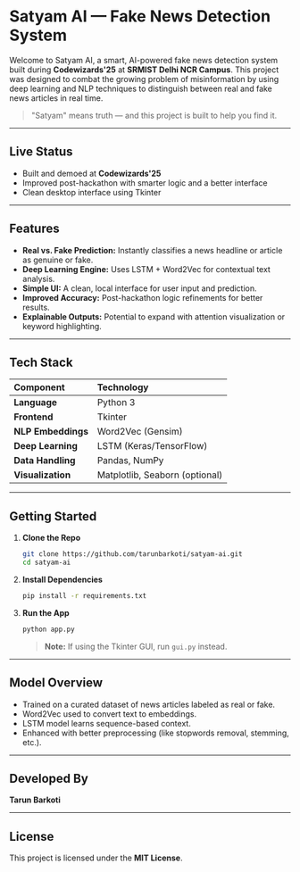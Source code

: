 # Satyam AI — Fake News Detection System

Welcome to Satyam AI, a smart, AI-powered fake news detection system built during **Codewizards'25** at **SRMIST Delhi NCR Campus**. This project was designed to combat the growing problem of misinformation by using deep learning and NLP techniques to distinguish between real and fake news articles in real time.

> "Satyam" means truth — and this project is built to help you find it.

---

## Live Status

- Built and demoed at **Codewizards'25**
- Improved post-hackathon with smarter logic and a better interface
- Clean desktop interface using Tkinter

---

## Features

- **Real vs. Fake Prediction:** Instantly classifies a news headline or article as genuine or fake.
- **Deep Learning Engine:** Uses LSTM + Word2Vec for contextual text analysis.
- **Simple UI:** A clean, local interface for user input and prediction.
- **Improved Accuracy:** Post-hackathon logic refinements for better results.
- **Explainable Outputs:** Potential to expand with attention visualization or keyword highlighting.

---

## Tech Stack

| Component         | Technology                  |
|:------------------|:----------------------------|
| **Language**      | Python 3                    |
| **Frontend**      | Tkinter                     |
| **NLP Embeddings**| Word2Vec (Gensim)           |
| **Deep Learning** | LSTM (Keras/TensorFlow)     |
| **Data Handling** | Pandas, NumPy               |
| **Visualization** | Matplotlib, Seaborn (optional)|

---

## Getting Started

1.  **Clone the Repo**
    ```bash
    git clone https://github.com/tarunbarkoti/satyam-ai.git
    cd satyam-ai
    ```

2.  **Install Dependencies**
    ```bash
    pip install -r requirements.txt
    ```

3.  **Run the App**
    ```bash
    python app.py
    ```
    > **Note:** If using the Tkinter GUI, run `gui.py` instead.

---

## Model Overview

- Trained on a curated dataset of news articles labeled as real or fake.
- Word2Vec used to convert text to embeddings.
- LSTM model learns sequence-based context.
- Enhanced with better preprocessing (like stopwords removal, stemming, etc.).

---

## Developed By

**Tarun Barkoti**

---

## License

This project is licensed under the **MIT License**.
